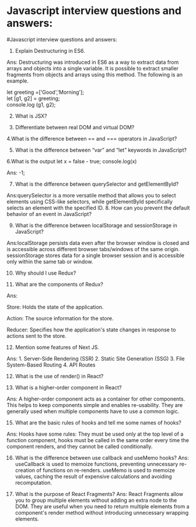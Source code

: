 # Javascript interview questions and answers:

#Javascript interview questions and answers:

1. Explain Destructuring in ES6.

Ans: Destructuring was introduced in ES6 as a way to extract data from arrays and objects into a single variable. It is possible to extract smaller fragments from objects and arrays using this method. The following is an example.

let greeting =['Good','Morning'];  
let [g1, g2] = greeting;  
console.log (g1, g2);

2. What is JSX?

3. Differentiate between real DOM and virtual DOM?

4.What is the difference between == and === operators in JavaScript?

5. What is the difference between “var” and “let” keywords in JavaScript?

6.What is the output let x = false - true; console.log(x)

Ans: -1;

7. What is the difference between querySelector and getElementById?

Ans:querySelector is a more versatile method that allows you to select elements using CSS-like selectors, while getElementById specifically selects an element with the specified ID.
8. How can you prevent the default behavior of an event in JavaScript?

9. What is the difference between localStorage and sessionStorage in JavaScript?

Ans:localStorage persists data even after the browser window is closed and is accessible across different browser tabs/windows of the same origin.
sessionStorage stores data for a single browser session and is accessible only within the same tab or window.

10. Why should I use Redux?

11. What are the components of Redux?

Ans: 

Store: Holds the state of the application.

Action: The source information for the store.

Reducer: Specifies how the application's state changes in response to actions sent to the store.

12. Mention some features of Next JS.

Ans: 1. Server-Side Rendering (SSR) 2. Static Site Generation (SSG) 3. File System-Based Routing 4. API Routes

12. What is the use of render() in React?

14. What is a higher-order component in React?

Ans: A higher-order component acts as a container for other components. This helps to keep components simple and enables re-usability. They are generally used when multiple components have to use a common logic. 

15. What are the basic rules of hooks and tell me some names of hooks?

Ans: Hooks have some rules: They must be used only at the top level of a function
component, hooks must be called in the same order every time the component
renders, and they cannot be called conditionally.

16. What is the difference between use callback and useMemo hooks?
Ans: useCallback is used to memoize functions, preventing unnecessary re-creation of
functions on re-renders. useMemo is used to memoize values, caching the result of
expensive calculations and avoiding recomputation.

17. What is the purpose of React Fragments?
Ans: React Fragments allow you to group multiple elements without adding an extra node
to the DOM. They are useful when you need to return multiple elements from a
component's render method without introducing unnecessary wrapping elements.
